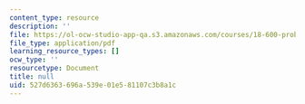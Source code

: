 ```yaml
---
content_type: resource
description: ''
file: https://ol-ocw-studio-app-qa.s3.amazonaws.com/courses/18-600-probability-and-random-variables-fall-2019/527d6363696a539e01e581107c3b8a1c_MIT18_600F19_lec6.pdf
file_type: application/pdf
learning_resource_types: []
ocw_type: ''
resourcetype: Document
title: null
uid: 527d6363-696a-539e-01e5-81107c3b8a1c
---
```

